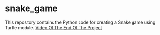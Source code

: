 # snake_game
This repository contains the Python code for creating a Snake game using Turtle module.
[Video Of The End Of The Project](https://youtu.be/u-rmpTkDd1A)
